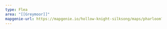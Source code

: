 ```yaml
---
type: Flea
area: "[[Greymoor]]"
mapgenie-url: https://mapgenie.io/hollow-knight-silksong/maps/pharloom?locationIds=478145
---
```

